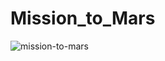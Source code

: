 # Mission_to_Mars
![mission-to-mars](https://user-images.githubusercontent.com/89704371/180472050-6967f7c2-ff09-45c1-8cc4-5e456b3ef32f.png)
